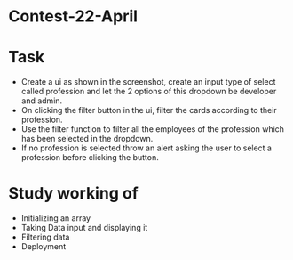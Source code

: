 # Contest-22-April
# Task
* Create a ui as shown in the screenshot, create an input type of select called profession and let the 2 options of this dropdown be developer and admin.
* On clicking the filter button in the ui, filter the cards according to their profession.
* Use the filter function to filter all the employees of the profession which has been selected in the dropdown.
* If no profession is selected throw an alert asking the user to select a profession before clicking the button.
# Study working of
* Initializing an array
* Taking Data input and displaying it
* Filtering data
* Deployment
